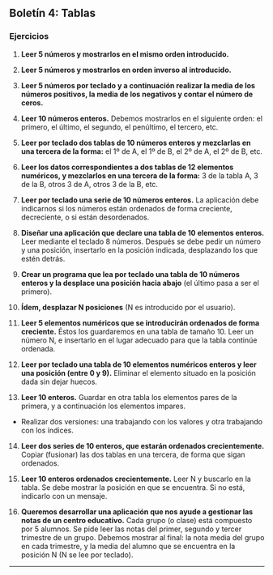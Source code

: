 ## Boletín 4: Tablas

### Ejercicios

1. **Leer 5 números y mostrarlos en el mismo orden introducido.**

2. **Leer 5 números y mostrarlos en orden inverso al introducido.**

3. **Leer 5 números por teclado y a continuación realizar la media de los números positivos, la media de los negativos y contar el número de ceros.**

4. **Leer 10 números enteros.** Debemos mostrarlos en el siguiente orden: el primero, el último, el segundo, el penúltimo, el tercero, etc.

5. **Leer por teclado dos tablas de 10 números enteros y mezclarlas en una tercera de la forma:** el 1º de A, el 1º de B, el 2º de A, el 2º de B, etc.

6. **Leer los datos correspondientes a dos tablas de 12 elementos numéricos, y mezclarlos en una tercera de la forma:** 3 de la tabla A, 3 de la B, otros 3 de A, otros 3 de la B, etc.

7. **Leer por teclado una serie de 10 números enteros.** La aplicación debe indicarnos si los números están ordenados de forma creciente, decreciente, o si están desordenados.

8. **Diseñar una aplicación que declare una tabla de 10 elementos enteros.** Leer mediante el teclado 8 números. Después se debe pedir un número y una posición, insertarlo en la posición indicada, desplazando los que estén detrás.

9. **Crear un programa que lea por teclado una tabla de 10 números enteros y la desplace una posición hacia abajo** (el último pasa a ser el primero).

10. **Ídem, desplazar N posiciones** (N es introducido por el usuario).

11. **Leer 5 elementos numéricos que se introducirán ordenados de forma creciente.** Éstos los guardaremos en una tabla de tamaño 10. Leer un número N, e insertarlo en el lugar adecuado para que la tabla continúe ordenada.

12. **Leer por teclado una tabla de 10 elementos numéricos enteros y leer una posición (entre 0 y 9).** Eliminar el elemento situado en la posición dada sin dejar huecos.

13. **Leer 10 enteros.** Guardar en otra tabla los elementos pares de la primera, y a continuación los elementos impares.
- Realizar dos versiones: una trabajando con los valores y otra trabajando con los índices.

14. **Leer dos series de 10 enteros, que estarán ordenados crecientemente.** Copiar (fusionar) las dos tablas en una tercera, de forma que sigan ordenados.

15. **Leer 10 enteros ordenados crecientemente.** Leer N y buscarlo en la tabla. Se debe mostrar la posición en que se encuentra. Si no está, indicarlo con un mensaje.

16. **Queremos desarrollar una aplicación que nos ayude a gestionar las notas de un centro educativo.** Cada grupo (o clase) está compuesto por 5 alumnos. Se pide leer las notas del primer, segundo y tercer trimestre de un grupo. Debemos mostrar al final: la nota media del grupo en cada trimestre, y la media del alumno que se encuentra en la posición N (N se lee por teclado).

---